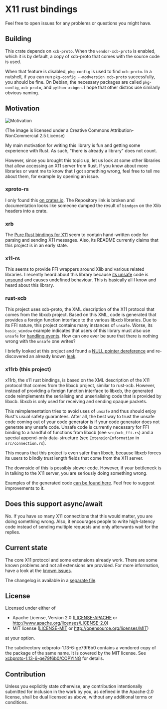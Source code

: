 # X11 rust bindings

Feel free to open issues for any problems or questions you might have.


## Building

This crate depends on `xcb-proto`. When the `vendor-xcb-proto` is enabled, which
it is by default, a copy of xcb-proto that comes with the source code is used.

When that feature is disabled, `pkg-config` is used to find `xcb-proto`.  In a
nutshell, if you can run `pkg-config --modversion xcb-proto` successfully, you
should be fine. On Debian, the necessary packages are called `pkg-config`,
`xcb-proto`, and `python-xcbgen`. I hope that other distros use similarly
obvious naming.


## Motivation

![Motivation](https://imgs.xkcd.com/comics/standards.png)

(The image is licensed under a Creative Commons Attribution-NonCommercial 2.5 License)

My main motivation for writing this library is fun and getting some experience
with Rust. As such, "there is already a library" does not count.

However, since you brought this topic up, let us look at some other libraries
that allow accessing an X11 server from Rust. If you know about more libraries
or want me to know that I got something wrong, feel free to tell me about them,
for example by opening an issue.


### xproto-rs

I only found this [on crates.io](https://crates.io/crates/xproto). The
Repository link is broken and documentation looks like someone dumped the result
of `bindgen` on the Xlib headers into a crate.


### xrb

The [Pure Rust bindings for X11](https://github.com/DaMrNelson/xrb) seem to
contain hand-written code for parsing and sending X11 messages. Also, its README
currently claims that this project is in an early state.


### x11-rs

This seems to provide FFI wrappers around Xlib and various related libraries. I
recently heard about this library because [its
unsafe](https://github.com/erlepereira/x11-rs/issues/99) code is
[unsound](https://github.com/rust-lang/rust/issues/52898) and causes undefined
behaviour. This is basically all I know and heard about this library.


### rust-xcb

This project uses xcb-proto, the XML description of the X11 protocol that comes
from the libxcb project. Based on this XML, code is generated that provides a
foreign function interface to the various libxcb libraries. Due to its FFI
nature, this project contains many instances of `unsafe`. Worse, its
`basic_window` example indicates that users of this library must also use
`unsafe` for [handling
events](https://github.com/rtbo/rust-xcb/blob/d7cb614a6fe9f4424ed26939a5720770f84acd05/examples/basic_window.rs#L66).
How can one ever be sure that there is nothing wrong with the `unsafe` one
writes?

I briefly looked at this project and found a [NULL pointer
dereference](https://github.com/rtbo/rust-xcb/issues/64) and re-discovered an
already known [leak](https://github.com/rtbo/rust-xcb/issues/57).


### x11rb (this project)

x11rb, the x11 rust bindings, is based on the XML description of the X11
protocol that comes from the libxcb project, similar to rust-xcb. However,
instead of providing a foreign function interface to libxcb, the generated code
reimplements the serialising and unserialising code that is provided by libxcb.
libxcb is only used for receiving and sending opaque packets.

This reimplementation tries to avoid uses of `unsafe` and thus should enjoy
Rust's usual safety guarantees. After all, the best way to trust the unsafe code
coming out of your code generator is if your code generator does not generate
any unsafe code. Unsafe code is currently necessary for FFI binding to a handful
of functions from libxcb (see `src/xcb_ffi.rs`) and a special append-only
data-structure (see `ExtensionInformation` in `src/connection.rs`).

This means that this project is even safer than libxcb, because libxcb forces
its users to blindly trust length fields that come from the X11 server.

The downside of this is possibly slower code. However, if your bottleneck is in
talking to the X11 server, you are seriously doing something wrong.

Examples of the generated code [can be found here](doc/generated_code.md). Feel
free to suggest improvements to it.


## Does this support async/await

No. If you have so many X11 connections that this would matter, you are doing
something wrong. Also, it encourages people to write high-latency code instead
of sending multiple requests and only afterwards wait for the replies.


## Current state

The core X11 protocol and some extensions already work. There are some known
problems and not all extensions are provided. For more information, have a look
at the [known issues](https://github.com/psychon/x11rb/issues).

The changelog is available in a [separate file](doc/changelog.md).


## License

Licensed under either of

 * Apache License, Version 2.0
   ([LICENSE-APACHE](LICENSE-APACHE) or http://www.apache.org/licenses/LICENSE-2.0)
 * MIT license
   ([LICENSE-MIT](LICENSE-MIT) or http://opensource.org/licenses/MIT)

at your option.

The subdirectory xcbproto-1.13-6-ge79f6b0 contains a vendored copy of the
package of the same name. It is covered by the MIT license. See
[xcbproto-1.13-6-ge79f6b0/COPYING](xcb-proto-1.13/COPYING) for details.

## Contribution

Unless you explicitly state otherwise, any contribution intentionally submitted
for inclusion in the work by you, as defined in the Apache-2.0 license, shall be
dual licensed as above, without any additional terms or conditions.
